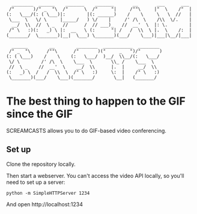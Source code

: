 
      ________  ______    _______    _______       __       ___      ___ 
     /"       )/" _  "\  /"      \  /"     "|     /""\     |"  \    /"  |
    (:   \___/(: ( \___)|:        |(: ______)    /    \     \   \  //   |
     \___  \   \/ \     |_____/   ) \/    |     /' /\  \    /\\  \/.    |
      __/  \\  //  \ _   //      /  // ___)_   //  __'  \  |: \.        |
     /" \   :)(:   _) \ |:  __   \ (:      "| /   /  \\  \ |.  \    /:  |
    (_______/  \_______)|__|  \___) \_______)(___/    \___)|___|\__/|___|
                                                                             
      ______        __        ________  ___________  ________            
     /" _  "\      /""\      /"       )("     _   ")/"       )           
    (: ( \___)    /    \    (:   \___/  )__/  \\__/(:   \___/            
     \/ \        /' /\  \    \___  \       \\_ /    \___  \              
     //  \ _    //  __'  \    __/  \\      |.  |     __/  \\             
    (:   _) \  /   /  \\  \  /" \   :)     \:  |    /" \   :)            
     \_______)(___/    \___)(_______/       \__|   (_______/           


The best thing to happen to the GIF since the GIF
=================================================

SCREAMCASTS allows you to do GIF-based video conferencing.


Set up
------

Clone the repository locally.

Then start a webserver. You can't access the video API locally, so you'll need to set up a server:

    python -m SimpleHTTPServer 1234

And open http://localhost:1234
